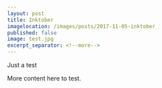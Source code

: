 ```yaml
---
layout: post
title: Inktober
imagelocation: /images/posts/2017-11-05-inktober 
published: false
image: test.jpg
excerpt_separator: <!--more-->
---
```


Just a test
<!--more-->

More content here to test.

